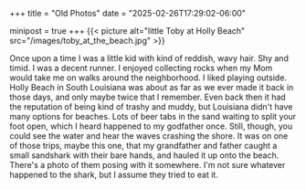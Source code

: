 +++
title      = "Old Photos"
date       = "2025-02-26T17:29:02-06:00"

minipost   = true
+++
{{< picture alt="little Toby at Holly Beach" src="/images/toby_at_the_beach.jpg" >}}

Once upon a time I was a little kid with kind of reddish, wavy hair. Shy and timid. I was a decent runner. I enjoyed collecting rocks when my Mom would take me on walks around the neighborhood. I liked playing outside. Holly Beach in South Louisiana was about as far as we ever made it back in those days, and only maybe twice that I remember. Even back then it had the reputation of being kind of trashy and muddy, but Louisiana didn't have many options for beaches. Lots of beer tabs in the sand waiting to split your foot open, which I heard happened to my godfather once. Still, though, you could see the water and hear the waves crashing the shore. It was on one of those trips, maybe this one, that my grandfather and father caught a small sandshark with their bare hands, and hauled it up onto the beach. There's a photo of them posing with it somewhere. I'm not sure whatever happened to the shark, but I assume they tried to eat it. 